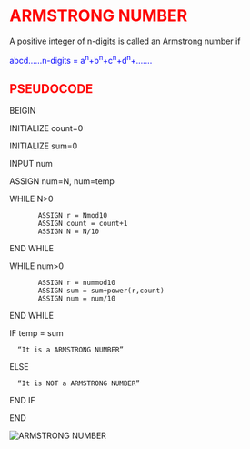 # <span style="color:red">**ARMSTRONG NUMBER**</span>
A positive integer of n-digits is called an Armstrong number if 

 <span style="color:blue">abcd……n-digits = a<sup>n</sup>+b<sup>n</sup>+c<sup>n</sup>+d<sup>n</sup>+…….
## <span style="color:red">**PSEUDOCODE**</span>
BEIGIN

INITIALIZE count=0

INITIALIZE sum=0

INPUT num

ASSIGN num=N, num=temp

WHILE N>0

           ASSIGN r = Nmod10       
           ASSIGN count = count+1
           ASSIGN N = N/10
END WHILE

WHILE num>0

           ASSIGN r = nummod10   
           ASSIGN sum = sum+power(r,count)
           ASSIGN num = num/10
END WHILE

IF temp = sum

      “It is a ARMSTRONG NUMBER”
ELSE

      “It is NOT a ARMSTRONG NUMBER”
END IF

END


![ARMSTRONG NUMBER](https://user-images.githubusercontent.com/75233688/102039321-6f606b00-3def-11eb-9316-02696fddc776.jpeg)